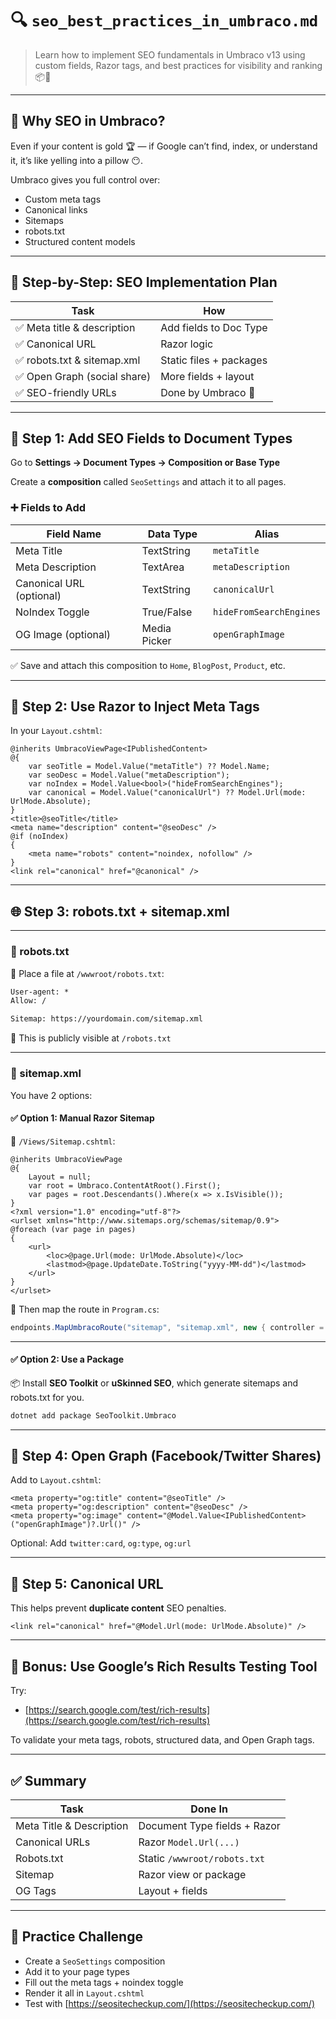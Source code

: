 # 🔍 `seo_best_practices_in_umbraco.md`

> Learn how to implement SEO fundamentals in Umbraco v13 using custom fields, Razor tags, and best practices for visibility and ranking 📦🚀

---

## 🎯 Why SEO in Umbraco?

Even if your content is gold 🏆 — if Google can’t find, index, or understand it, it’s like yelling into a pillow 😶.

Umbraco gives you full control over:

- Custom meta tags
- Canonical links
- Sitemaps
- robots.txt
- Structured content models

---

## 🧱 Step-by-Step: SEO Implementation Plan

| Task                         | How                     |
| ---------------------------- | ----------------------- |
| ✅ Meta title & description  | Add fields to Doc Type  |
| ✅ Canonical URL             | Razor logic             |
| ✅ robots.txt & sitemap.xml  | Static files + packages |
| ✅ Open Graph (social share) | More fields + layout    |
| ✅ SEO-friendly URLs         | Done by Umbraco 💪      |

---

## 📐 Step 1: Add SEO Fields to Document Types

Go to **Settings → Document Types → Composition or Base Type**

Create a **composition** called `SeoSettings` and attach it to all pages.

### ➕ Fields to Add

| Field Name               | Data Type    | Alias                   |
| ------------------------ | ------------ | ----------------------- |
| Meta Title               | TextString   | `metaTitle`             |
| Meta Description         | TextArea     | `metaDescription`       |
| Canonical URL (optional) | TextString   | `canonicalUrl`          |
| NoIndex Toggle           | True/False   | `hideFromSearchEngines` |
| OG Image (optional)      | Media Picker | `openGraphImage`        |

✅ Save and attach this composition to `Home`, `BlogPost`, `Product`, etc.

---

## 🧾 Step 2: Use Razor to Inject Meta Tags

In your `Layout.cshtml`:

```cshtml
@inherits UmbracoViewPage<IPublishedContent>
@{
    var seoTitle = Model.Value("metaTitle") ?? Model.Name;
    var seoDesc = Model.Value("metaDescription");
    var noIndex = Model.Value<bool>("hideFromSearchEngines");
    var canonical = Model.Value("canonicalUrl") ?? Model.Url(mode: UrlMode.Absolute);
}
<title>@seoTitle</title>
<meta name="description" content="@seoDesc" />
@if (noIndex)
{
    <meta name="robots" content="noindex, nofollow" />
}
<link rel="canonical" href="@canonical" />
```

---

## 🌐 Step 3: robots.txt + sitemap.xml

---

### 🧾 robots.txt

📁 Place a file at `/wwwroot/robots.txt`:

```txt
User-agent: *
Allow: /

Sitemap: https://yourdomain.com/sitemap.xml
```

🧠 This is publicly visible at `/robots.txt`

---

### 🧾 sitemap.xml

You have 2 options:

#### ✅ Option 1: Manual Razor Sitemap

📁 `/Views/Sitemap.cshtml`:

```cshtml
@inherits UmbracoViewPage
@{
    Layout = null;
    var root = Umbraco.ContentAtRoot().First();
    var pages = root.Descendants().Where(x => x.IsVisible());
}
<?xml version="1.0" encoding="utf-8"?>
<urlset xmlns="http://www.sitemaps.org/schemas/sitemap/0.9">
@foreach (var page in pages)
{
    <url>
        <loc>@page.Url(mode: UrlMode.Absolute)</loc>
        <lastmod>@page.UpdateDate.ToString("yyyy-MM-dd")</lastmod>
    </url>
}
</urlset>
```

📝 Then map the route in `Program.cs`:

```csharp
endpoints.MapUmbracoRoute("sitemap", "sitemap.xml", new { controller = "Sitemap", action = "Index" });
```

---

#### ✅ Option 2: Use a Package

📦 Install **SEO Toolkit** or **uSkinned SEO**, which generate sitemaps and robots.txt for you.

```bash
dotnet add package SeoToolkit.Umbraco
```

---

## 🧠 Step 4: Open Graph (Facebook/Twitter Shares)

Add to `Layout.cshtml`:

```cshtml
<meta property="og:title" content="@seoTitle" />
<meta property="og:description" content="@seoDesc" />
<meta property="og:image" content="@Model.Value<IPublishedContent>("openGraphImage")?.Url()" />
```

Optional: Add `twitter:card`, `og:type`, `og:url`

---

## 📎 Step 5: Canonical URL

This helps prevent **duplicate content** SEO penalties.

```cshtml
<link rel="canonical" href="@Model.Url(mode: UrlMode.Absolute)" />
```

---

## 📱 Bonus: Use Google’s Rich Results Testing Tool

Try:

- [https://search.google.com/test/rich-results](https://search.google.com/test/rich-results)

To validate your meta tags, robots, structured data, and Open Graph tags.

---

## ✅ Summary

| Task                     | Done In                      |
| ------------------------ | ---------------------------- |
| Meta Title & Description | Document Type fields + Razor |
| Canonical URLs           | Razor `Model.Url(...)`       |
| Robots.txt               | Static `/wwwroot/robots.txt` |
| Sitemap                  | Razor view or package        |
| OG Tags                  | Layout + fields              |

---

## 🚀 Practice Challenge

- Create a `SeoSettings` composition
- Add it to your page types
- Fill out the meta tags + noindex toggle
- Render it all in `Layout.cshtml`
- Test with [https://seositecheckup.com/](https://seositecheckup.com/)
